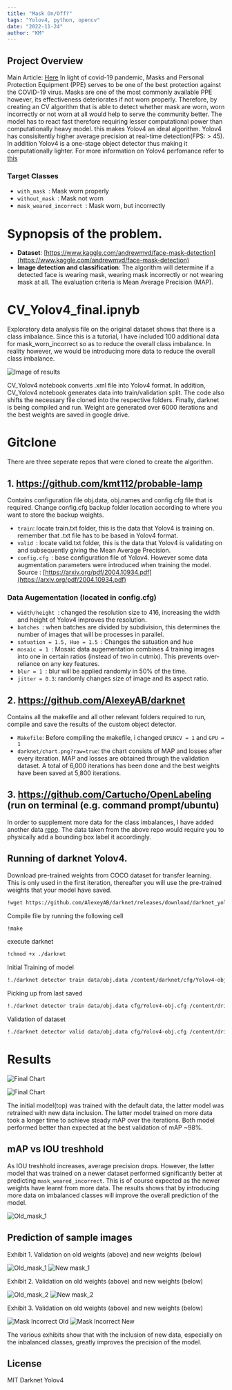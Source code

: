 ```yaml
---
title: "Mask On/Off?"
tags: "Yolov4, python, opencv"
date: "2022-11-24"
author: "KM"
---
```


## Project Overview

Main Article: [Here](https://medium.com/towards-data-science/detecting-mask-on-off-or-incorrectly-worn-using-yolo-v4-c27911e4eadd)
In light of covid-19 pandemic, Masks and Personal Protection Equipment (PPE) serves to be one of the best protection against the COVID-19 virus. Masks are one of the most commonly available PPE however, its effectiveness deteriorates if not worn properly. Therefore, by creating an CV algorithm that is able to detect whether mask are worn, worn incorrectly or not worn at all would help to serve the community better. The model has to react fast therefore requiring lesser computational power than computationally heavy model. this makes Yolov4 an ideal algorithm. Yolov4 has consisitently higher average precision at real-time detection(FPS: > 45). In addition Yolov4 is a one-stage object detector thus making it computationally lighter. For more information on Yolov4 perfomance refer to [this](https://blog.roboflow.com/pp-yolo-beats-Yolov4-object-detection/)

### Target Classes

- `with_mask `​: Mask worn properly
- `without_mask `​: Mask not worn
- `mask_weared_incorrect `​: Mask worn, but incorrectly

# Sypnopsis of the problem.

- **Dataset**: [https://www.kaggle.com/andrewmvd/face-mask-detection](https://www.kaggle.com/andrewmvd/face-mask-detection)
- **Image detection and classification**: The algorithm will determine if a detected face is wearing mask, wearing mask incorrectly or not wearing mask at all. The evaluation criteria is Mean Average Precision (MAP).

# CV_Yolov4_final.ipnyb

Exploratory data analysis file on the original dataset shows that there is a class imbalance. Since this is a tutorial, I have included 100 additional data for mask_worn_incorrect so as to reduce the overall class imbalance. In reality however, we would be introducing more data to reduce the overall class imbalance.

![Image of results](https://github.com/kmt112/probable-lamp/blob/master/EDA_class%20inbalance.png?raw=true)

CV_Yolov4 notebook converts .xml file into Yolov4 format. In addition, CV_Yolov4 notebook generates data into train/validation split. The code also shifts the necessary file cloned into the respective folders. Finally, darknet is being compiled and run. Weight are generated over 6000 iterations and the best weights are saved in google drive.

# Gitclone

There are three seperate repos that were cloned to create the algorithm.

## 1. https://github.com/kmt112/probable-lamp

Contains configuration file obj.data, obj.names and config.cfg file that is required. Change config.cfg backup folder location according to where you want to store the backup weights.

- `train`​: locate train.txt folder, this is the data that Yolov4 is training on. remember that .txt file has to be based in Yolov4 format.
- `valid `​: locate valid.txt folder, this is the data that Yolov4 is validating on and subsequently giving the Mean Average Precision.
- `config.cfg `​: base configuration file of Yolov4. However some data augmentation parameters were introduced when training the model. Source : [https://arxiv.org/pdf/2004.10934.pdf](https://arxiv.org/pdf/2004.10934.pdf)

### Data Augementation (located in config.cfg)

- `width/height `​: changed the resolution size to 416, increasing the width and height of Yolov4 improves the resolution.
- `batches `​: when batches are divided by subdivision, this determines the number of images that will be processes in parallel.
- `satuation = 1.5, Hue = 1.5 `​: Changes the satuation and hue
- `mosaic = 1 `​: Mosaic data augementation combines 4 training images into one in certain ratios (instead of two in cutmix). This prevents over-reliance on any key features.
- `blur = 1 `​: blur will be applied randomly in 50% of the time.
- `jitter = 0.3`​: randomly changes size of image and its aspect ratio.

## 2. https://github.com/AlexeyAB/darknet

Contains all the makefile and all other relevant folders required to run, compile and save the results of the custom object detector.

- `Makefile`​: Before compiling the makefile, i changed `OPENCV = 1` and `GPU = 1`
- `darknet/chart.png?raw=true`​: the chart consists of MAP and losses after every iteration. MAP and losses are obtained through the validation dataset. A total of 6,000 iterations has been done and the best weights have been saved at 5,800 iterations.

## 3. https://github.com/Cartucho/OpenLabeling (run on terminal (e.g. command prompt/ubuntu)

In order to supplement more data for the class imbalances, I have added another data [repo](https://github.com/cabani/MaskedFace-Net). The data taken from the above repo would require you to physically add a bounding box label it accordingly.

## Running of darknet Yolov4.

Download pre-trained weights from COCO dataset for transfer learning. This is only used in the first iteration, thereafter you will use the pre-trained weights that your model have saved.

```sh
!wget https://github.com/AlexeyAB/darknet/releases/download/darknet_yolo_v3_optimal/Yolov4.conv.137
```

Compile file by running the following cell

```sh
!make
```

execute darknet

```sh
!chmod +x ./darknet
```

Initial Training of model

```sh
!./darknet detector train data/obj.data /content/darknet/cfg/Yolov4-obj.cfg Yolov4.conv.137 -dont_show -map
```

Picking up from last saved

```sh
!./darknet detector train data/obj.data cfg/Yolov4-obj.cfg /content/drive/MyDrive/Yolov4-obj_2700.weights -dont_show -map
```

Validation of dataset

```sh
!./darknet detector valid data/obj.data cfg/Yolov4-obj.cfg /content/drive/MyDrive/Yolov4-obj_oldbest.weights -dont_show -map
```

# Results

![Final Chart](https://github.com/kmt112/probable-lamp/blob/master/results/Final%20Chart%202.jpg?raw=true)

![Final Chart](https://github.com/kmt112/probable-lamp/blob/master/results/Final%20Chart.png?raw=true)

The initial model(top) was trained with the default data, the latter model was retrained with new data inclusion. The latter model trained on more data took a longer time to achieve steady mAP over the iterations. Both model performed better than expected at the best validation of mAP ~98%.

## mAP vs IOU treshhold

As IOU treshhold increases, average precision drops. However, the latter model that was trained on a newer dataset performed significantly better at predicting `mask_weared_incorrect`. This is of course expected as the newer weights have learnt from more data. The results shows that by introducing more data on imbalanced classes will improve the overall prediction of the model.

![Old_mask_1](https://github.com/kmt112/probable-lamp/blob/master/results/table%20results.PNG?raw=true)

## Prediction of sample images

Exhibit 1. Validation on old weights (above) and new weights (below)

![Old_mask_1](https://github.com/kmt112/probable-lamp/blob/master/results/Mask_incorrect_29_old.jpg?raw=true) ![New mask_1](https://github.com/kmt112/probable-lamp/blob/master/results/Mask_incorrect_29_new.jpg?raw=true)

Exhibit 2. Validation on old weights (above) and new weights (below)

![Old_mask_2](https://github.com/kmt112/probable-lamp/blob/master/results/Mask_incorrect_99_old.jpg?raw=true) ![New mask_2](https://github.com/kmt112/probable-lamp/blob/master/results/mask_incorrect_99_new.jpg?raw=true)

Exhibit 3. Validation on old weights (above) and new weights (below)

![Mask Incorrect Old](<https://github.com/kmt112/probable-lamp/blob/master/results/mask%20incorect%20(old).png?raw=true>)
![Mask Incorrect New](<https://github.com/kmt112/probable-lamp/blob/master/results/mask%20incorect%20(New).jpg?raw=true>)

The various exhibits show that with the inclusion of new data, especially on the inbalanced classes, greatly improves the precision of the model.

## License

MIT
Darknet Yolov4
